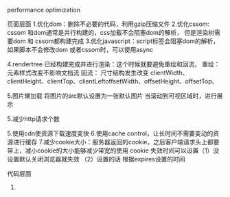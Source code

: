 performance optimization

页面层面
1.优化dom：删除不必要的代码，利用gzip压缩文件
2.优化cssom: cssom 和dom通常是并行构建的，css加载不会阻塞dom的解析，
但是渲染树需要dom 和 cssom都构建完成
3.优化javascript：script标签会阻塞dom的解析，如果脚本不会修改dom 或者cssom时，可以使用async

4.rendertree 已经构建完成并进行渲染：这个时候就要避免重绘和回流，
重绘： 元素样式改变不影响文档流
回流： 尺寸结构发生改变 clientWidth、clientHeight、clientTop、clientLeftoffsetWidth、offsetHeight、offsetTop、


5.图片懒加载 将图片的src默认设置为一张默认图片  当滚动到可视区域时，进行展示


5.减少http请求个数


5.使用cdn使资源下载速度变快
6.使用cache control，让长时间不需要变动的资源进行缓存
7.减少cookie大小：服务器返回的cookie，之后客户端请求头上都要带上，减小cookie的大小能够减少带宽的使用
cookie 失效时间可以设置（1）没设置默认关闭浏览器就失效 （2）设置的话 根据expires设置的时间






代码层面

1.